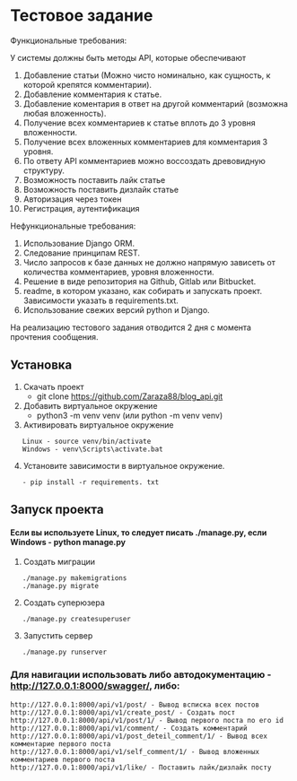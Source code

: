 # Тестовое задание

Функциональные требования:

У системы должны быть методы API, которые обеспечивают
1. Добавление статьи (Можно чисто номинально, как сущность, к которой крепятся комментарии).
2. Добавление комментария к статье.
3. Добавление коментария в ответ на другой комментарий (возможна любая вложенность).
4. Получение всех комментариев к статье вплоть до 3 уровня вложенности.
5. Получение всех вложенных комментариев для комментария 3 уровня.
6. По ответу API комментариев можно воссоздать древовидную структуру.
7. Возможность поставить лайк статье
8. Возможность поставить дизлайк статье
9. Авторизация через токен
10. Регистрация, аутентификация

Нефункциональные требования:
1. Использование Django ORM.
2. Следование принципам REST.
3. Число запросов к базе данных не должно напрямую зависеть от количества комментариев, уровня вложенности.
4. Решение в виде репозитория на Github, Gitlab или Bitbucket.
5. readme, в котором указано, как собирать и запускать проект. Зависимости указать в requirements.txt.
6. Использование свежих версий python и Django.

На реализацию тестового задания отводится 2 дня с момента прочтения сообщения.


## Установка

1. Скачать проект
   - git clone https://github.com/Zaraza88/blog_api.git
2. Добавить виртуальное окружение
   - python3 -m venv venv  (или python -m venv venv)
3. Активировать виртуальное окружение
```
   Linux - source venv/bin/activate
   Windows - venv\Scripts\activate.bat
```
4. Установите зависимости в виртуальное окружение.

```
   - pip install -r requirements. txt
```
## Запуск проекта
#### Если вы используете Linux, то следует писать **./manage.py**, если Windows - **python manage.py**
1. Создать миграции
```
   ./manage.py makemigrations
   ./manage.py migrate
```
2. Создать суперюзера
```
   ./manage.py createsuperuser
```
3. Запустить сервер
```
   ./manage.py runserver
```
### Для навигации использовать либо автодокументацию - **http://127.0.0.1:8000/swagger/**, либо:
```
http://127.0.0.1:8000/api/v1/post/ - Вывод всписка всех постов
http://127.0.0.1:8000/api/v1/create_post/ - Создать пост
http://127.0.0.1:8000/api/v1/post/1/ - Вывод первого поста по его id
http://127.0.0.1:8000/api/v1/comment/ - Создать комментарий
http://127.0.0.1:8000/api/v1/post_deteil_comment/1/ - Вывод всех комментарие первого поста
http://127.0.0.1:8000/api/v1/self_comment/1/ - Вывод вложенных комментариев первого поста
http://127.0.0.1:8000/api/v1/like/ - Поставить лайк/дизлайк посту
```




